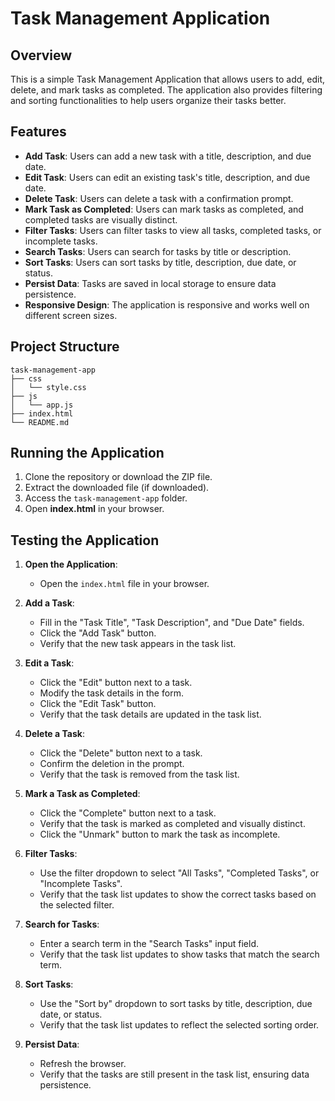 # Task Management Application

## Overview

This is a simple Task Management Application that allows users to add, edit, delete, and mark tasks as completed. The application also provides filtering and sorting functionalities to help users organize their tasks better. 

## Features

- **Add Task**: Users can add a new task with a title, description, and due date.
- **Edit Task**: Users can edit an existing task's title, description, and due date.
- **Delete Task**: Users can delete a task with a confirmation prompt.
- **Mark Task as Completed**: Users can mark tasks as completed, and completed tasks are visually distinct.
- **Filter Tasks**: Users can filter tasks to view all tasks, completed tasks, or incomplete tasks.
- **Search Tasks**: Users can search for tasks by title or description.
- **Sort Tasks**: Users can sort tasks by title, description, due date, or status.
- **Persist Data**: Tasks are saved in local storage to ensure data persistence.
- **Responsive Design**: The application is responsive and works well on different screen sizes.

## Project Structure

```filetree
task-management-app
├── css
│   └── style.css
├── js
│   └── app.js
├── index.html
└── README.md
```

## Running the Application

1. Clone the repository or download the ZIP file.
2. Extract the downloaded file (if downloaded).
3. Access the `task-management-app` folder.
4. Open **index.html** in your browser.

## Testing the Application

1. **Open the Application**:
   - Open the `index.html` file in your browser.

2. **Add a Task**:
   - Fill in the "Task Title", "Task Description", and "Due Date" fields.
   - Click the "Add Task" button.
   - Verify that the new task appears in the task list.

3. **Edit a Task**:
   - Click the "Edit" button next to a task.
   - Modify the task details in the form.
   - Click the "Edit Task" button.
   - Verify that the task details are updated in the task list.

4. **Delete a Task**:
   - Click the "Delete" button next to a task.
   - Confirm the deletion in the prompt.
   - Verify that the task is removed from the task list.

5. **Mark a Task as Completed**:
   - Click the "Complete" button next to a task.
   - Verify that the task is marked as completed and visually distinct.
   - Click the "Unmark" button to mark the task as incomplete.

6. **Filter Tasks**:
   - Use the filter dropdown to select "All Tasks", "Completed Tasks", or "Incomplete Tasks".
   - Verify that the task list updates to show the correct tasks based on the selected filter.

7. **Search for Tasks**:
   - Enter a search term in the "Search Tasks" input field.
   - Verify that the task list updates to show tasks that match the search term.

8. **Sort Tasks**:
   - Use the "Sort by" dropdown to sort tasks by title, description, due date, or status.
   - Verify that the task list updates to reflect the selected sorting order.

9. **Persist Data**:
   - Refresh the browser.
   - Verify that the tasks are still present in the task list, ensuring data persistence.
